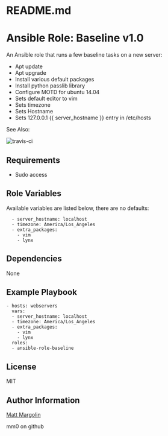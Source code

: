 # README.md

# Ansible Role: Baseline v1.0

An Ansible role that runs a few baseline tasks on a new server:

- Apt update
- Apt upgrade
- Install various default packages
- Install python passlib library
- Configure MOTD for ubuntu 14.04
- Sets default editor to vim
- Sets timezone
- Sets Hostname 
- Sets 127.0.0.1 {{ server_hostname }} entry in /etc/hosts



See Also: 

![travis-ci](https://travis-ci.org/mm0/ansible-role-baseline.svg?branch=master)

## Requirements

- Sudo access


## Role Variables

Available variables are listed below, there are no defaults:

      - server_hostname: localhost
      - timezone: America/Los_Angeles
      - extra_packages:
        - vim
        - lynx

## Dependencies

None 

## Example Playbook

    - hosts: webservers
      vars:
      - server_hostname: localhost
      - timezone: America/Los_Angeles
      - extra_packages:
        - vim
        - lynx
      roles:
      - ansible-role-baseline

## License

MIT


Author Information
------------------

[Matt Margolin](mailto:matt.margolin@gmail.com)

mm0 on github
